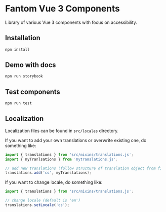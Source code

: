 # Fantom Vue 3 Components

Library of various Vue 3 components with focus on accessibility.

## Installation
```bash
npm install
```

## Demo with docs
```bash
npm run storybook
```

## Test components
```bash
npm run test
```

## Localization

Localization files can be found in `src/locales` directory.

If you want to add your own translations or overwrite existing one, do something like:
```javascript
import { translations } from 'src/mixins/translations.js';
import { myTranlsations } from 'mytranslations.js';

// add new translations (follow structure of translation object from files in the `src/locales` directory)
translations.add('cs', myTranslations);
```

If you want to change locale, do something like:
```javascript
import { translations } from 'src/mixins/translations.js';

// change locale (default is 'en')
translations.setLocale('cs');
```
